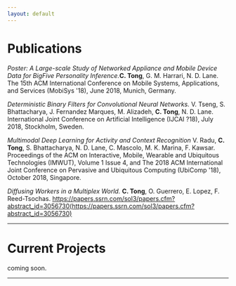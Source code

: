 ```yaml
---
layout: default
---
```


# [](#nn)Publications 

*Poster: A Large-scale Study of Networked Appliance and Mobile Device Data for BigFive
Personality Inference.*__C. Tong__, G. M. Harrari, N. D. Lane. The 15th ACM International Conference on Mobile Systems, Applications, and Services
(MobiSys '18), June 2018, Munich, Germany.

*Deterministic Binary Filters for Convolutional Neural Networks.* V. Tseng, S. Bhattacharya, J. Fernandez Marques, M. Alizadeh, __C. Tong__, N. D. Lane. International Joint Conference on Artificial Intelligence (IJCAI ?18), July 2018, Stockholm,
Sweden.

*Multimodal Deep Learning for Activity and Context Recognition* V. Radu, __C. Tong__, S. Bhattacharya, N. D. Lane, C. Mascolo, M. K. Marina, F. Kawsar. Proceedings of the ACM on Interactive, Mobile, Wearable and Ubiquitous Technologies (IMWUT), Volume 1 Issue 4, and The 2018 ACM International Joint Conference on Pervasive and Ubiquitous Computing (UbiComp '18), October 2018, Singapore.

*Diffusing Workers in a Multiplex World.* __C. Tong__, O. Guerrero, E. Lopez, F. Reed-Tsochas. https://papers.ssrn.com/sol3/papers.cfm?abstract_id=3056730(https://papers.ssrn.com/sol3/papers.cfm?abstract_id=3056730)



***

# [](#nn)Current Projects
coming soon. 


***